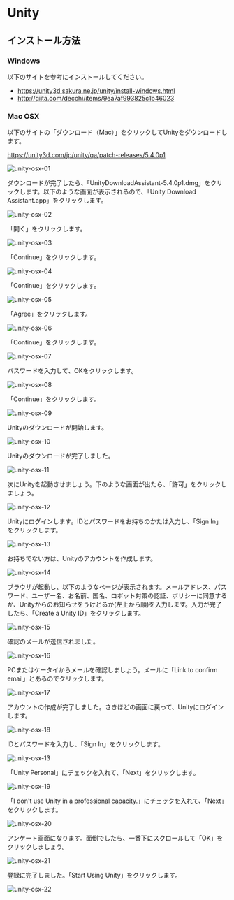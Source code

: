 # Unity

## インストール方法

### Windows

以下のサイトを参考にインストールしてください。

* https://unity3d.sakura.ne.jp/unity/install-windows.html
* http://qiita.com/decchi/items/9ea7af993825c1b46023

### Mac OSX

以下のサイトの「ダウンロード（Mac）」をクリックしてUnityをダウンロードします。

https://unity3d.com/jp/unity/qa/patch-releases/5.4.0p1

![unity-osx-01](img/unity-osx-01.png)

ダウンロードが完了したら、「UnityDownloadAssistant-5.4.0p1.dmg」をクリックします。以下のような画面が表示されるので、「Unity Download Assistant.app」をクリックします。

![unity-osx-02](img/unity-osx-02.png)

「開く」をクリックします。

![unity-osx-03](img/unity-osx-03.png)

「Continue」をクリックします。

![unity-osx-04](img/unity-osx-04.png)

「Continue」をクリックします。

![unity-osx-05](img/unity-osx-05.png)

「Agree」をクリックします。

![unity-osx-06](img/unity-osx-06.png)

「Continue」をクリックします。

![unity-osx-07](img/unity-osx-07.png)

パスワードを入力して、OKをクリックします。

![unity-osx-08](img/unity-osx-08.png)

「Continue」をクリックします。

![unity-osx-09](img/unity-osx-09.png)

Unityのダウンロードが開始します。

![unity-osx-10](img/unity-osx-10.png)

Unityのダウンロードが完了しました。

![unity-osx-11](img/unity-osx-11.png)

次にUnityを起動させましょう。下のような画面が出たら、「許可」をクリックしましょう。

![unity-osx-12](img/unity-osx-12.png)

Unityにログインします。IDとパスワードをお持ちのかたは入力し、「Sign In」をクリックします。

![unity-osx-13](img/unity-osx-13.png)

お持ちでない方は、Unityのアカウントを作成します。

![unity-osx-14](img/unity-osx-14.png)

ブラウザが起動し、以下のようなページが表示されます。メールアドレス、パスワード、ユーザー名、お名前、国名、ロボット対策の認証、ポリシーに同意するか、Unityからのお知らせをうけとるか(左上から順)を入力します。入力が完了したら、「Create a Unity ID」をクリックします。

![unity-osx-15](img/unity-osx-15.png)

確認のメールが送信されました。

![unity-osx-16](img/unity-osx-16.png)

PCまたはケータイからメールを確認しましょう。メールに「Link to confirm email」とあるのでクリックします。

![unity-osx-17](img/unity-osx-17.png)

アカウントの作成が完了しました。さきほどの画面に戻って、Unityにログインします。

![unity-osx-18](img/unity-osx-18.png)

IDとパスワードを入力し、「Sign In」をクリックします。

![unity-osx-13](img/unity-osx-13.png)

「Unity Personal」にチェックを入れて、「Next」をクリックします。

![unity-osx-19](img/unity-osx-19.png)

「I don't use Unity in a professional capacity.」にチェックを入れて、「Next」をクリックします。

![unity-osx-20](img/unity-osx-20.png)

アンケート画面になります。面倒でしたら、一番下にスクロールして「OK」をクリックしましょう。

![unity-osx-21](img/unity-osx-21.png)

登録に完了しました。「Start Using Unity」をクリックします。

![unity-osx-22](img/unity-osx-22.png)
